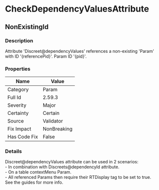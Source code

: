 ﻿---  
uid: Validator_2_59_3  
---

# CheckDependencyValuesAttribute

## NonExistingId

### Description

Attribute 'Discreet@dependencyValues' references a non\-existing 'Param' with ID '{referencePid}'. Param ID '{pid}'.

### Properties

| Name         | Value       |
| ------------ | ----------- |
| Category     | Param       |
| Full Id      | 2.59.3      |
| Severity     | Major       |
| Certainty    | Certain     |
| Source       | Validator   |
| Fix Impact   | NonBreaking |
| Has Code Fix | False       |

### Details

Discreet@dependencyValues attribute can be used in 2 scenarios:  
\- In combination with Discreets@dependencyId attribute.  
\- On a table contextMenu Param.  
    \- All referenced Params then require their RTDisplay tag to be set to true.  
See the guides for more info.
